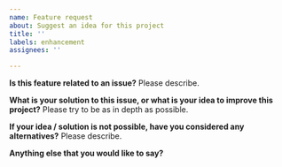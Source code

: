 ```yaml
---
name: Feature request
about: Suggest an idea for this project
title: ''
labels: enhancement
assignees: ''

---
```


**Is this feature related to an issue?**
Please describe.

**What is your solution to this issue, or what is your idea to improve this project?**
Please try to be as in depth as possible.

**If your idea / solution is not possible, have you considered any alternatives?**
Please describe.

**Anything else that you would like to say?**
